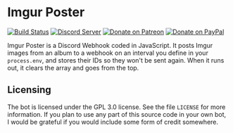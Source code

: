 # Imgur Poster
[![Build Status](https://travis-ci.org/dragonfire535/imgur-poster.svg?branch=master)](https://travis-ci.org/dragonfire535/imgur-poster)
[![Discord Server](https://discordapp.com/api/guilds/252317073814978561/embed.png)](https://discord.gg/sbMe32W)
[![Donate on Patreon](https://img.shields.io/badge/patreon-donate-orange.svg)](https://www.patreon.com/dragonfire535)
[![Donate on PayPal](https://img.shields.io/badge/paypal-donate-blue.svg)](https://www.paypal.me/dragonfire535)

Imgur Poster is a Discord Webhook coded in JavaScript. It posts Imgur images
from an album to a webhook on an interval you define in your `process.env`, and
stores their IDs so they won't be sent again. When it runs out, it clears the
array and goes from the top.

## Licensing
The bot is licensed under the GPL 3.0 license. See the file `LICENSE` for more
information. If you plan to use any part of this source code in your own bot, I
would be grateful if you would include some form of credit somewhere.
